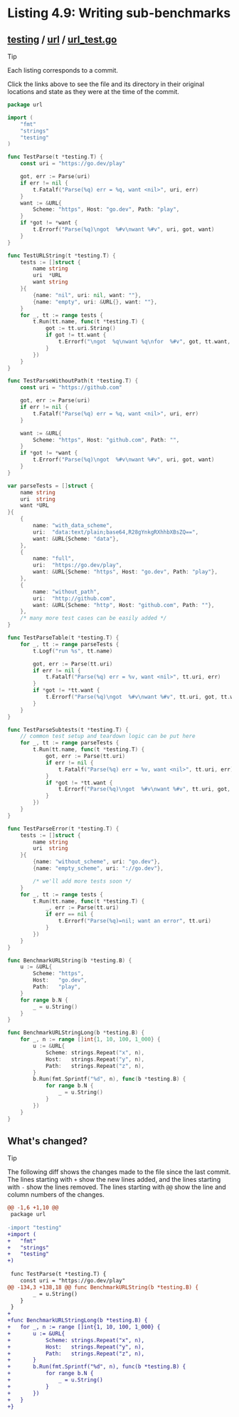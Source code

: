 # Listing 4.9: Writing sub-benchmarks

## [testing](https://github.com/inancgumus/gobyexample/blob/215d3786f7a7f3af04fd340192053cd7143b1714/testing) / [url](https://github.com/inancgumus/gobyexample/blob/215d3786f7a7f3af04fd340192053cd7143b1714/testing/url) / [url_test.go](https://github.com/inancgumus/gobyexample/blob/215d3786f7a7f3af04fd340192053cd7143b1714/testing/url/url_test.go)

> [!TIP]
> Each listing corresponds to a commit.
>
> Click the links above to see the file and its directory in their original locations and state as they were at the time of the commit.

```go
package url

import (
	"fmt"
	"strings"
	"testing"
)

func TestParse(t *testing.T) {
	const uri = "https://go.dev/play"

	got, err := Parse(uri)
	if err != nil {
		t.Fatalf("Parse(%q) err = %q, want <nil>", uri, err)
	}
	want := &URL{
		Scheme: "https", Host: "go.dev", Path: "play",
	}
	if *got != *want {
		t.Errorf("Parse(%q)\ngot  %#v\nwant %#v", uri, got, want)
	}
}

func TestURLString(t *testing.T) {
	tests := []struct {
		name string
		uri  *URL
		want string
	}{
		{name: "nil", uri: nil, want: ""},
		{name: "empty", uri: &URL{}, want: ""},
	}
	for _, tt := range tests {
		t.Run(tt.name, func(t *testing.T) {
			got := tt.uri.String()
			if got != tt.want {
				t.Errorf("\ngot  %q\nwant %q\nfor  %#v", got, tt.want, tt.uri)
			}
		})
	}
}

func TestParseWithoutPath(t *testing.T) {
	const uri = "https://github.com"

	got, err := Parse(uri)
	if err != nil {
		t.Fatalf("Parse(%q) err = %q, want <nil>", uri, err)
	}

	want := &URL{
		Scheme: "https", Host: "github.com", Path: "",
	}
	if *got != *want {
		t.Errorf("Parse(%q)\ngot  %#v\nwant %#v", uri, got, want)
	}
}

var parseTests = []struct {
	name string
	uri  string
	want *URL
}{
	{
		name: "with_data_scheme",
		uri:  "data:text/plain;base64,R28gYnkgRXhhbXBsZQ==",
		want: &URL{Scheme: "data"},
	},
	{
		name: "full",
		uri:  "https://go.dev/play",
		want: &URL{Scheme: "https", Host: "go.dev", Path: "play"},
	},
	{
		name: "without_path",
		uri:  "http://github.com",
		want: &URL{Scheme: "http", Host: "github.com", Path: ""},
	},
	/* many more test cases can be easily added */
}

func TestParseTable(t *testing.T) {
	for _, tt := range parseTests {
		t.Logf("run %s", tt.name)

		got, err := Parse(tt.uri)
		if err != nil {
			t.Fatalf("Parse(%q) err = %v, want <nil>", tt.uri, err)
		}
		if *got != *tt.want {
			t.Errorf("Parse(%q)\ngot  %#v\nwant %#v", tt.uri, got, tt.want)
		}
	}
}

func TestParseSubtests(t *testing.T) {
	// common test setup and teardown logic can be put here
	for _, tt := range parseTests {
		t.Run(tt.name, func(t *testing.T) {
			got, err := Parse(tt.uri)
			if err != nil {
				t.Fatalf("Parse(%q) err = %v, want <nil>", tt.uri, err)
			}
			if *got != *tt.want {
				t.Errorf("Parse(%q)\ngot  %#v\nwant %#v", tt.uri, got, tt.want)
			}
		})
	}
}

func TestParseError(t *testing.T) {
	tests := []struct {
		name string
		uri  string
	}{
		{name: "without_scheme", uri: "go.dev"},
		{name: "empty_scheme", uri: "://go.dev"},

		/* we'll add more tests soon */
	}
	for _, tt := range tests {
		t.Run(tt.name, func(t *testing.T) {
			_, err := Parse(tt.uri)
			if err == nil {
				t.Errorf("Parse(%q)=nil; want an error", tt.uri)
			}
		})
	}
}

func BenchmarkURLString(b *testing.B) {
	u := &URL{
		Scheme: "https",
		Host:   "go.dev",
		Path:   "play",
	}
	for range b.N {
		_ = u.String()
	}
}

func BenchmarkURLStringLong(b *testing.B) {
	for _, n := range []int{1, 10, 100, 1_000} {
		u := &URL{
			Scheme: strings.Repeat("x", n),
			Host:   strings.Repeat("y", n),
			Path:   strings.Repeat("z", n),
		}
		b.Run(fmt.Sprintf("%d", n), func(b *testing.B) {
			for range b.N {
				_ = u.String()
			}
		})
	}
}
```

## What's changed?

> [!TIP]
> The following diff shows the changes made to the file since the last commit.
> The lines starting with `+` show the new lines added, and the lines starting with `-` show the lines removed.
> The lines starting with `@@` show the line and column numbers of the changes.

```diff
@@ -1,6 +1,10 @@
 package url
 
-import "testing"
+import (
+	"fmt"
+	"strings"
+	"testing"
+)
 
 func TestParse(t *testing.T) {
 	const uri = "https://go.dev/play"
@@ -134,3 +138,18 @@ func BenchmarkURLString(b *testing.B) {
 		_ = u.String()
 	}
 }
+
+func BenchmarkURLStringLong(b *testing.B) {
+	for _, n := range []int{1, 10, 100, 1_000} {
+		u := &URL{
+			Scheme: strings.Repeat("x", n),
+			Host:   strings.Repeat("y", n),
+			Path:   strings.Repeat("z", n),
+		}
+		b.Run(fmt.Sprintf("%d", n), func(b *testing.B) {
+			for range b.N {
+				_ = u.String()
+			}
+		})
+	}
+}
```

